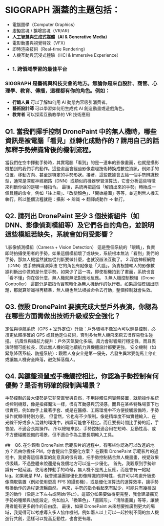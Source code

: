 # SIGGRAPH 涵蓋的主題包括：

- 電腦圖學（Computer Graphics）
- 虛擬實境 / 擴增實境（VR/AR）
- **人工智慧與生成式媒體（AI & Generative Media）**
- 電影動畫與視覺特效（VFX）
- 即時渲染技術（Real-time Rendering）
- 人機互動與沉浸式體驗（HCI & Immersive Experience）
- ### 1. **跨領域學習的最佳平台**

### SIGGRAPH 是藝術與科技交會的地方。無論你是來自設計、商管、心理學、教育、傳播，這裡都有你的角色。例如：

- **行銷人員** 可以了解如何用 AI 動態內容吸引消費者。
- **藝術設計師** 可以學習如何用生成式 AI 創造動畫或遊戲角色。
- **教育者** 可以探索互動教學的 VR 技術應用

## Q1. 當我們揮手控制 DronePaint 中的無人機時，哪些資訊是被電腦「看見」並轉化成動作的？請用自己的話解釋手勢辨識背後的機制流程。
  當我們在空中揮動手勢時，其實電腦「看到」的是一連串的影像畫面，也就是攝影機拍到的我們手的動作。這些畫面會經過影像處理技術轉換成數位資訊，例如手的位置、移動方向、甚至是特定的手勢形狀。接著，這些數據會丟給一個手勢辨識模型，通常是深度神經網路（DNN）或類似的機器學習演算法，它會分析這些特徵來判斷你做的是哪一種指令。    最後，系統再把這個「解讀出來的手勢」轉換成一個具體的命令，例如「往上飛」、「改變顏色」、「開始繪圖」等等，並送到無人機去執行。所以整個流程就是：攝影 → 辨識 → 翻譯成動作 → 執行。

## Q2. 請列出 DronePaint 至少 3 個技術組件（如 DNN、影像偵測模組等）及它們各自的角色，並說明這些模組若缺失，系統會如何受影響？
  1.影像偵測模組（Camera + Vision Detection）
  這是整個系統的「眼睛」，負責即時拍攝使用者的手勢。如果這個模組壞了或缺失，系統根本無法「看到」我們的手勢，那無人機當然就無從判斷要做什麼，也就沒辦法互動了。
  2.深度神經網路（DNN）或手勢辨識演算法
  它的角色有點像是「大腦」，負責根據輸入的影像數據判斷出你做的是什麼手勢。如果少了這一塊，即使相機拍到了畫面，系統也會「看不懂」你在做什麼，無人機就無法對應地反應。
  3.無人機控制模組（Drone Controller）
  這部分是把指令實際轉化為無人機動作的執行者。如果這個模組出問題，那就算辨識得再精準，無人機也無法根據命令去行動，整個控制就會失效。
 
## Q3. 假設 DronePaint 要擴充成大型戶外表演，你認為在哪些方面需做出技術升級或安全強化？
  定位與導航系統（GPS + 室外定位）升級：戶外環境不像室內可以輕易控制，必須更依賴準確的 GPS 或其他定位技術，否則多台無人機飛來飛去很容易發生碰撞。
  抗風性與續航力提升：戶外天氣變化多端，風力會影響飛行穩定性，而且表演時間可能拉長，因此無人機的電池續航力與機體設計都要更強。
  安全機制（如緊急降落系統、防撞系統）：觀眾人身安全是第一優先，若發生異常要能馬上停止或讓無人機安全降落，避免掉落傷人。

## Q4. 與鍵盤滑鼠或手機觸控相比，你認為手勢控制有何優勢？是否有明確的限制與場景？
  手勢控制的最大優勢是它非常直覺與自然，不用碰觸任何實體裝置，就能操作系統或控制機器，像是指揮魔法一樣，很有互動感與沉浸感。而且在某些特殊場景下也很實用，例如你手上戴著手套、或是在醫療、工廠環境中不方便接觸設備時，手勢操作就顯得特別方便。
  但當然，它也有不少限制。像是精準度不如實體輸入、在光線不好或多人混雜的環境中，辨識可能會不穩定。而且要長時間比手勢的話，手會酸，不適合長期操作。
  所以總結來說，手勢控制適合用在短時、互動性高、或不方便碰觸設備的場景，但不適合作為主要長期輸入工具。

##　Q6. 在你觀看 DronePaint 示範影片的過程中，有哪些你認為可以改進的地方？若由你擔任 PM，你會提出什麼優化方案？
  在觀看 DronePaint 示範影片的過程中，我覺得這個專案的創意真的很有趣，把手勢控制結合無人機畫畫，視覺效果很吸睛，不過整體來說還是有幾個地方可以進一步優化。
  首先，我觀察到手勢辨識有一點延遲，使用者揮動手的時候，無人機不是馬上反應，而是會有一點點 lag。如果我是 PM，我會建議團隊優化影像辨識的即時性，也許可以考慮升級影像擷取裝置（例如使用更高 FPS 的攝影機），或是優化演算法的運算效率，讓手勢轉換動作的過程更流暢自然。
  再來，手勢的指令看起來有點少，可能只有幾種固定的動作（像是上下左右或開始/停止）。這部分如果要做得更完整，我會建議擴充手勢的種類與功能設定，例如加入「換筆色」、「畫圓形」、「清除畫面」等等，讓使用者能有更多創作的自由度。
  最後，如果 DronePaint 未來想要推廣到更大的場域，我覺得可以考慮導入多人協作機制，例如兩人以上可以一起控制不同的無人機進行共創，這樣可以提高互動性，也會更有趣。
